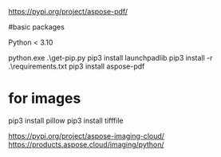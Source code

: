 https://pypi.org/project/aspose-pdf/

#basic packages

Python < 3.10

python.exe .\get-pip.py
pip3 install launchpadlib
pip3 install -r .\requirements.txt
pip3 install aspose-pdf

# for images

pip3 install pillow
pip3 install tifffile

https://pypi.org/project/aspose-imaging-cloud/
https://products.aspose.cloud/imaging/python/


